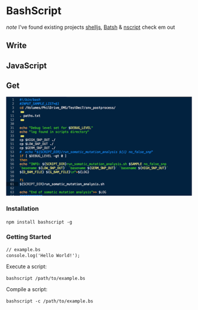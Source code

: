 # BashScript

*note* I've found existing projects [shelljs](https://github.com/arturadib/shelljs),
[Batsh](https://github.com/BYVoid/Batsh)
& [nscript](https://github.com/mweststrate/nscript) check em out

## Write
## JavaScript
## Get
![](/bashImg.png)

### Installation
`npm install bashscript -g`

### Getting Started

```bashscript
// example.bs
console.log('Hello World!');
```

Execute a script:

`bashscript /path/to/example.bs`

Compile a script:

`bashscript -c /path/to/example.bs`

